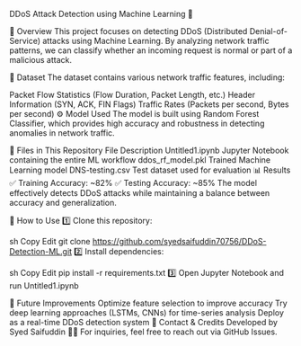 DDoS Attack Detection using Machine Learning 🚀


📌 Overview
This project focuses on detecting DDoS (Distributed Denial-of-Service) attacks using Machine Learning. By analyzing network traffic patterns, we can classify whether an incoming request is normal or part of a malicious attack.

🔬 Dataset
The dataset contains various network traffic features, including:

Packet Flow Statistics (Flow Duration, Packet Length, etc.)
Header Information (SYN, ACK, FIN Flags)
Traffic Rates (Packets per second, Bytes per second)
⚙️ Model Used
The model is built using Random Forest Classifier, which provides high accuracy and robustness in detecting anomalies in network traffic.

📁 Files in This Repository
File	Description
Untitled1.ipynb	Jupyter Notebook containing the entire ML workflow
ddos_rf_model.pkl	Trained Machine Learning model
DNS-testing.csv	Test dataset used for evaluation
📊 Results
✅ Training Accuracy: ~82%
✅ Testing Accuracy: ~85%
The model effectively detects DDoS attacks while maintaining a balance between accuracy and generalization.

📖 How to Use
1️⃣ Clone this repository:

sh
Copy
Edit
git clone https://github.com/syedsaifuddin70756/DDoS-Detection-ML.git
2️⃣ Install dependencies:

sh
Copy
Edit
pip install -r requirements.txt
3️⃣ Open Jupyter Notebook and run Untitled1.ipynb

📌 Future Improvements
Optimize feature selection to improve accuracy
Try deep learning approaches (LSTMs, CNNs) for time-series analysis
Deploy as a real-time DDoS detection system
📩 Contact & Credits
Developed by Syed Saifuddin 👨‍💻
For inquiries, feel free to reach out via GitHub Issues.
